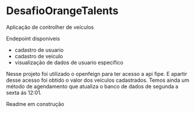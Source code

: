 # DesafioOrangeTalents

Aplicação de controlher de veículos 

Endepoint disponiveis
 - cadastro de usuario
 - cadastro de veículo
 - visualização de dados de usuario específico

Nesse projeto foi utilizado o openfeign para ter acesso a api fipe. E apartir desse acesso foi obtido o valor dos veículos cadastrados.
Temos ainda um método de agendamento que atualiza o banco de dados de segunda a sexta ás 12:01.

Readme em construção
 

